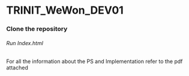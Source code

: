 # TRINIT_WeWon_DEV01

<h3>Clone the repository</h3>
<h6>Run Index.html</h6>
<p>For all the information about the PS and Implementation refer to the pdf attached</p>
